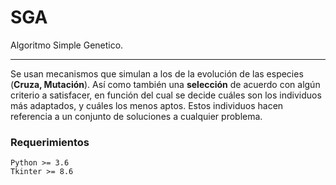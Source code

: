 
# SGA
Algoritmo Simple Genetico.
___
Se usan mecanismos que simulan a los de la evolución de las especies (**Cruza, Mutación**). Así como también una **selección** de acuerdo con algún criterio a satisfacer, en función del cual se decide cuáles son los individuos más adaptados, y cuáles los menos aptos. Estos individuos hacen referencia a un conjunto de soluciones a cualquier problema.

### Requerimientos
```
Python >= 3.6
Tkinter >= 8.6
```
